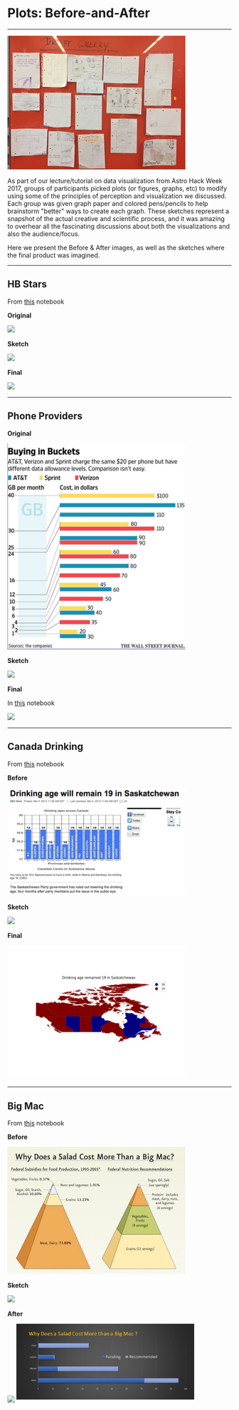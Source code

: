 # Plots: Before-and-After
---
<img src='IMG_2695.JPG' width=400px>

As part of our lecture/tutorial on data visualization from Astro Hack Week 2017, groups of participants picked plots (or figures, graphs, etc) to modify using some of the principles of perception and visualization we discussed. Each group was given graph paper and colored pens/pencils to help brainstorm "better" ways to create each graph. These sketches represent a snapshot of the actual creative and scientific process, and it was amazing to overhear all the fascinating discussions about both the visualizations and also the audience/focus.

Here we present the Before & After images, as well as the sketches where the final product was imagined.

---
## HB Stars
From [this](https://github.com/AstroHackWeek/AstroHackWeek2017/blob/master/day4/Horizontal-Branch.ipynb) notebook

**Original**

![](http://i.imgur.com/1mTDLnUm.png)

**Sketch**

![](http://i.imgur.com/T3V4ctXm.jpg)

**Final**

![](http://i.imgur.com/3VeWk5gm.png)

---
## Phone Providers

**Original**

<img src='https://github.com/AstroHackWeek/AstroHackWeek2017/raw/master/day4/phone_providers/phone_providers-original.png' width=400px>

**Sketch**

![](http://i.imgur.com/sb2GU4dm.jpg)

**Final**

In [this](https://github.com/AstroHackWeek/AstroHackWeek2017/blob/master/day4/phone_providers/phone_providers_comparison.ipynb) notebook

![](http://i.imgur.com/wwI79QIm.png)

---
## Canada Drinking

From [this](https://github.com/AstroHackWeek/AstroHackWeek2017/blob/master/day4/canada_drinking/canada_drink.py) notebook

**Before**

<img src='https://github.com/AstroHackWeek/AstroHackWeek2017/raw/master/day4/canada_drinking/before_figure.png' width=400px>


**Sketch**

![](http://i.imgur.com/QK7g6xgm.jpg)

**Final**

<img src='https://github.com/AstroHackWeek/AstroHackWeek2017/raw/master/day4/canada_drinking/after_figure.png' width=400px>

---
## Big Mac
From [this](https://github.com/AstroHackWeek/AstroHackWeek2017/blob/master/day4/bigmac/bigmac.ipynb) notebook

**Before**

<img src='https://github.com/AstroHackWeek/AstroHackWeek2017/raw/master/day4/bigmac/before.png' width=400px>

**Sketch**

![](http://i.imgur.com/HyuFwOEm.jpg)

**After**

![](http://i.imgur.com/PmvdhiZl.png)
<img src='https://github.com/AstroHackWeek/AstroHackWeek2017/raw/master/day4/bigmac/Big%20Mac.png' width=400px>
